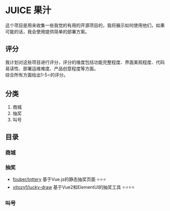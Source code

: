 # JUICE 果汁

这个项目是用来收集一些我觉的有用的开源项目的，我将展示如何使用他们，如果可能的话，我会使用提供简单的部署方案。

## 评分

我计划对这些项目进行评分，评分的维度包括功能完整程度、界面美观程度、代码易读性、部署运维难度、产品创意程度等方面。  
综合所有方面给出1-5⭐的评分。

## 分类

1. 商城
2. 抽奖
3. 叫号

## 目录

### 商城
### 抽奖

* [fouber/lottery](https://github.com/fouber/lottery) 基于Vue.js的静态抽奖页面  ⭐⭐⭐
* [vitozyf/lucky-draw](https://github.com/vitozyf/lucky-draw) 基于Vue2和ElementUI的抽奖工具 ⭐⭐⭐⭐

### 叫号